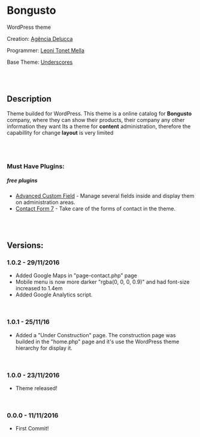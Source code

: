 # Bongusto
WordPress theme

Creation: [Agência Delucca](http://www.agenciadelucca.com.br)

Programmer: [Leoni Tonet Mella](http://leonimella.com)

Base Theme: [Underscores](http://underscores.me)

<br>
<br>

## Description

Theme builded for WordPress. This theme is a online catalog for __Bongusto__ company, where they can show their products, their company any other information they want
Its a theme for __content__ administration, therefore the capabillity for change __layout__ is very limited

<br>
<br>

### Must Have Plugins:
##### free plugins

* [Advanced Custom Field](https://wordpress.org/plugins/advanced-custom-fields/) - Manage several fields inside and display them on administration areas.
* [Contact Form 7](https://wordpress.org/plugins/contact-form-7/) - Take care of the forms of contact in the theme.

<br>
<br>

## Versions:

### 1.0.2 - 29/11/2016
* Added Google Maps in "page-contact.php" page
* Mobile menu is now more darker "rgba(0, 0, 0, 0.9)" and had font-size increased to 1.4em
* Added Google Analytics script.

<br>

### 1.0.1 - 25/11/16
* Added a "Under Construction" page. The construction page was builded in the "home.php" page and it's use the WordPress theme hierarchy for display it.

<br>

### 1.0.0 - 23/11/2016
* Theme released!

<br>

### 0.0.0 - 11/11/2016
* First Commit!